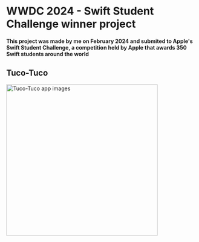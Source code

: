 # WWDC 2024 - Swift Student Challenge winner project

#### This project was made by me on February 2024 and submited to Apple's Swift Student Challenge, a competition held by Apple that awards 350 Swift students around the world

## Tuco-Tuco

<img src="./README-images/Tuco-Tuco.png" width="400" alt="Tuco-Tuco app images">

